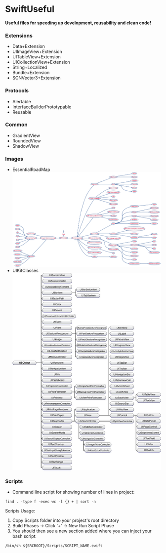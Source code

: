 # SwiftUseful

**Useful files for speeding up development, reusability and clean code!**

### Extensions
- Data+Extension
- UIImageView+Extension
- UITableView+Extension
- UICollectionView+Extension
- String+Localized
- Bundle+Extension
- SCNVector3+Extension

### Protocols
- Alertable
- InterfaceBuilderPrototypable
- Reusable

### Common
- GradientView
- RoundedView
- ShadowView

### Images
- EssentialRoadMap
![](https://github.com/polurezov8/SwiftUseful/blob/master/Images/EssentialRoadMap.png)
- UIKitClasses
![](https://github.com/polurezov8/SwiftUseful/blob/master/Images/UIKitClasses.jpg)

### Scripts
  - Command line script for showing number of lines in project:
```
find . -type f -exec wc -l {} + | sort -n
```
Scripts Usage:
1. Copy Scripts folder into your project's root directory
2. Build Phases -> Click '+' -> New Run Script Phase
3. You should then see a new section added where you can inject your bash script:
``` 
/bin/sh ${SRCROOT}/Scripts/SCRIPT_NAME.swift 
```
